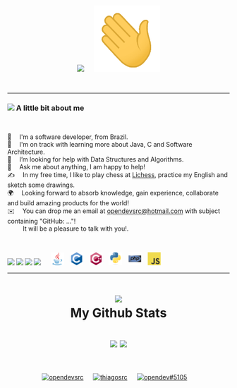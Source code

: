 
<p align="center">
  <img src="https://readme-typing-svg.demolab.com?font=Anonymous&size=45&duration=2000&pause=1000&color=30f4b6&vCenter=true&width=500&lines=Hi+there%2C+I'm+Thiago!;Nice+to+meet+you!" /> &emsp;
  <img src="https://github.com/opendevsrc/opendevsrc/blob/main/images/wave.gif" width="150px" height="150px" />
</p>

<br>

---

### <img src="https://github.com/TheDudeThatCode/TheDudeThatCode/blob/master/Assets/Developer.gif" width="35" /> A little bit about me

<br>

📄 &emsp;I'm a software developer, from Brazil.\
🌱 &emsp;I'm on track with learning more about Java, C and Software Architecture.\
🤔 &emsp;I’m looking for help with Data Structures and Algorithms.\
💬 &emsp;Ask me about anything, I am happy to help!\
✍️ &emsp;In my free time, I like to play chess at <a href="https://lichess.org/@/FreeAsFreedom" target="blank">Lichess</a>, practice my English and sketch some drawings.\
🌍 &emsp;Looking forward to absorb knowledge, gain experience, collaborate and build amazing products for the world!\
✉️ &emsp;You can drop me an email at opendevsrc@hotmail.com with subject containing "GitHub: ..."!\
&emsp;&emsp;&ensp;It will be a pleasure to talk with you!.

<br>

![](https://img.shields.io/static/v1?style=flat-square&message=GNU/Linux&logo=linux&labelColor=black&color=darkred&logoColor=white&label=%20)
![](https://img.shields.io/static/v1?style=flat-square&message=Git&logo=git&labelColor=black&color=red&logoColor=red&label=%20)
![](https://img.shields.io/static/v1?style=flat-square&message=Neovim&logo=neovim&labelColor=black&color=darkgreen&logoColor=darkgreen&label=%20)
![](https://img.shields.io/static/v1?style=flat-square&message=PowerShell&logo=powershell&labelColor=black&color=lightblue&logoColor=white&label=%20) &emsp;
<img src='https://github.com/opendevsrc/opendevsrc/blob/main/images/java.svg' width='30'/>&emsp;<img src='https://github.com/opendevsrc/opendevsrc/blob/main/images/c-original.svg' width='30'/>&emsp;<img src='https://github.com/opendevsrc/opendevsrc/blob/main/images/cpp.svg' width='30'/>&emsp;<img src='https://github.com/opendevsrc/opendevsrc/blob/main/images/python.svg' width='30'/>&emsp;<img src='https://github.com/opendevsrc/opendevsrc/blob/main/images/php.svg' width='30'/>&emsp;<img src='https://github.com/opendevsrc/opendevsrc/blob/main/images/js.svg' width='30'/>

---

<h1 align="center">
  <img src='https://logos-download.com/wp-content/uploads/2016/09/GitHub_logo.png' width='70' /><br>My Github Stats
  <br><br>
  <img src="https://github-readme-stats.vercel.app/api?username=opendevsrc&layout=compact&show_icons=true&icon_color=98F4D7&text_color=e0fcf8&title_color=58fccd&bg_color=00000000" />
  <img src="https://github-readme-streak-stats.herokuapp.com/?user=opendevsrc&theme=dark-smoky" /><br<br>
</h1>

<br>

<p align="center">
  <a href="https://twitter.com/opendevsrc" target="blank"><img align="center" src="https://cdn.jsdelivr.net/npm/simple-icons@3.0.1/icons/twitter.svg" alt="opendevsrc" height="40" width="40" /></a> &emsp;
  <a href="https://linkedin.com/in/thiagosrc" target="blank"><img align="center" src="https://cdn.jsdelivr.net/npm/simple-icons@3.0.1/icons/linkedin.svg" alt="thiagosrc" height="40" width="40" /></a> &emsp;
  <a href="http://discord.com/users/opendev#5105" target="blank"><img align="center" src="https://cdn.jsdelivr.net/npm/simple-icons@3.0.1/icons/discord.svg" alt="opendev#5105" height="40" width="40" /></a> &emsp;
</p>
